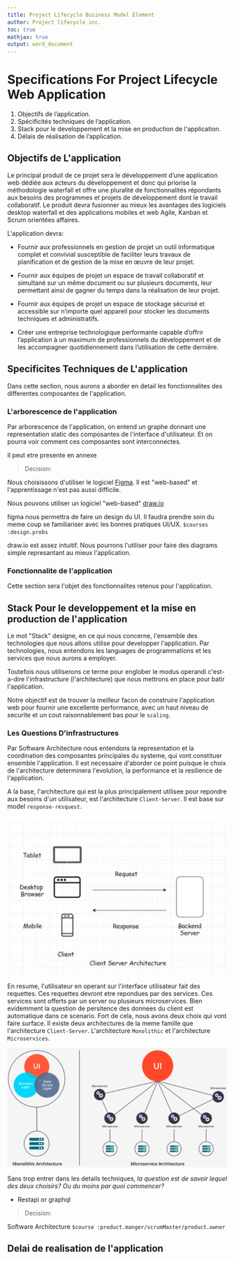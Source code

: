 ```yaml
---
title: Project Lifecycle Business Model Element
author: Project lifecycle inc.
toc: true
mathjax: true
output: word_document
---
```


<script type="text/x-mathjax-config">
MathJax.Hub.Config({
tex2jax: {
packages: ['base'], 
inlineMath: [['$','$'], ['\\(','\\)']],
processEscapes: true},
jax: ["input/TeX","input/MathML","input/AsciiMath","output/CommonHTML"],
extensions: ["tex2jax.js","mml2jax.js","asciimath2jax.js","MathMenu.js","MathZoom.js","AssistiveMML.js", "[Contrib]/a11y/accessibility-menu.js"],
TeX: {
extensions: ["AMSmath.js","AMSsymbols.js","noErrors.js","noUndefined.js"],
equationNumbers: {
autoNumber: "AMS"
}
}
});
</script>
<script type="text/javascript"
        src="https://cdnjs.cloudflare.com/ajax/libs/mathjax/2.7.0/MathJax.js?config=TeX-AMS_CHTML"></script>

# Specifications For Project Lifecycle Web Application

1. Objectifs de l’application.
2. Spécificités techniques de l’application.
3. Stack pour le developpement et la mise en production de l'application.
4. Délais de réalisation de l’application.

## Objectifs de L'application

Le principal produit de ce projet sera le développement d’une application web dédiée aux acteurs du développement et donc qui priorise la méthodologie waterfall et offre une pluralité de fonctionnalités répondants aux besoins des programmes et projets de développement dont le travail collaboratif. Le produit devra fusionner au mieux les avantages des logiciels desktop waterfall et des applications mobiles et web Agile, Kanban et Scrum orientées affaires.

L'application devra:

- Fournir aux professionnels en gestion de projet un outil informatique complet et convivial susceptible de faciliter leurs travaux de planification et de gestion de la mise en œuvre de leur projet.

- Fournir aux équipes de projet un espace de travail collaboratif et simultané sur un même document ou sur plusieurs documents, leur permettant ainsi de gagner du temps dans la réalisation de leur projet.

- Fournir aux équipes de projet un espace de stockage sécurisé et accessible sur n’importe quel appareil pour stocker les documents techniques et administratifs.

- Créer une entreprise technologique performante capable d’offrir l’application à un maximum de professionnels du développement et de les accompagner quotidiennement dans l’utilisation de cette dernière.

## Specificites Techniques de L'application

Dans cette section, nous aurons a aborder en detail les fonctionnalites des differentes composantes de l'application.

### L'arborescence de l'application

Par arborescence de l'application, on entend un graphe donnant une representation static des composantes de l'interface d'utilisateur. Et on pourra voir comment ces composantes sont interconnectes.

Il peut etre presente en annexe

> Decision:

Nous choisissons d'utiliser le logiciel [Figma](https://www.figma.com). Il est "web-based" et l'apprentissage n'est pas aussi difficile.

Nous pouvons utiliser un logiciel "web-based" [draw.io](https://app.diagrams.net)

figma nous permettra de faire un design du UI. Il faudra prendre soin du meme coup se familiariser avec les bonnes pratiques UI/UX. `$courses :design.probs`

draw.io est assez intuitif. Nous pourrons l'utiliser pour faire des diagrams simple represantant au mieux l'application.

### Fonctionnalite de l'application

Cette section sera l'objet des fonctionnalites retenus pour l'application.

## Stack Pour le developpement et la mise en production de l'application

Le mot "Stack" designe, en ce qui nous concerne, l'ensemble des technologies que nous allons utilise pour developper l'application. Par technologies, nous entendons les languages de programmations et les services que nous aurons a employer.

Toutefois nous utiliserons ce terme pour englober le modus operandi c'est-a-dire l'infrastructure (l'architecture) que nous mettrons en place pour batir l'application.

Notre objectif est de trouver la meilleur facon de construire l'application web pour fournir une excellente performance, avec un haut niveau de securite et un cout raisonnablement bas pour le `scaling`.

### Les Questions D'infrastructures

Par Software Architecture nous entendons la representation et la coordination des composantes principales du systeme, qui vont constituer ensemble l'application. Il est necessaire d'aborder ce point puisque le choix de l'architecture determinera l'evolution, la performance et la resilience de l'application.

A la base, l'architecture qui est la plus principalement utilisee pour repondre aux besoins d'un utilisateur, est l'architecture `Client-Server`. Il est base sur model `response-resquest`.

![client-server](./assets/client-server.png)

En resume, l'utilisateur en operant sur l'interface utilisateur fait des requettes. Ces requettes devront etre repondues par des services. Ces services sont offerts par un server ou plusieurs microservices. Bien evidemment la question de persitence des donnees du client est automatique dans ce scenario. Fort de cela, nous avons deux choix qui vont faire surface. Il existe deux architectures de la meme famille que l'architecture `Client-Server`. L'architecture `Monolithic` et l'architecture `Microservices`.

![monolithic-microservice](./assets/mono-micro.png)

Sans trop entrer dans les details techniques, _la question est de savoir lequel des deux choisirs? Ou du moins par quoi commencer?_

- Restapi or graphql

> Decision:

Software Architecture `$course :product.manger/scrumMaster/product.owner`

## Delai de realisation de l'application
